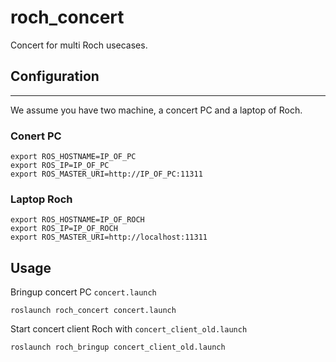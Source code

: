 # roch_concert

Concert for multi Roch usecases.

## Configuration 
----------------
We assume you have two machine, a concert PC and a laptop of Roch.

### Conert PC

```
export ROS_HOSTNAME=IP_OF_PC
export ROS_IP=IP_OF_PC
export ROS_MASTER_URI=http://IP_OF_PC:11311
```

### Laptop Roch
```
export ROS_HOSTNAME=IP_OF_ROCH
export ROS_IP=IP_OF_ROCH
export ROS_MASTER_URI=http://localhost:11311
```

## Usage

Bringup concert PC ```concert.launch```
```
roslaunch roch_concert concert.launch
```

Start concert client Roch with ```concert_client_old.launch```
```
roslaunch roch_bringup concert_client_old.launch
```
